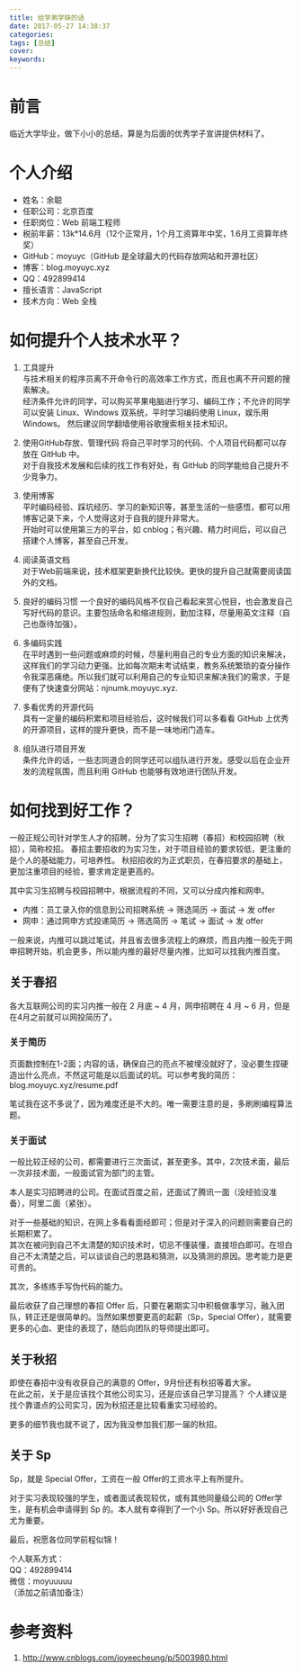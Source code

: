 ```yaml
---
title: 给学弟学妹的话
date: 2017-05-27 14:38:37
categories:
tags: [总结]
cover:
keywords:
---
```


# 前言
临近大学毕业，做下小小的总结，算是为后面的优秀学子宣讲提供材料了。

# 个人介绍

- 姓名：余聪
- 任职公司：北京百度
- 任职岗位：Web 前端工程师
- 税前年薪：13k*14.6月（12个正常月，1个月工资算年中奖，1.6月工资算年终奖）
- GitHub：moyuyc（GitHub 是全球最大的代码存放网站和开源社区）
- 博客：blog.moyuyc.xyz
- QQ：492899414
- 擅长语言：JavaScript
- 技术方向：Web 全栈

# 如何提升个人技术水平？

1. 工具提升  
    与技术相关的程序员离不开命令行的高效率工作方式，而且也离不开问题的搜索解决。  
    经济条件允许的同学，可以购买苹果电脑进行学习、编码工作；不允许的同学可以安装 Linux、Windows 双系统，平时学习编码使用 Linux，娱乐用Windows。
    然后建议同学翻墙使用谷歌搜索相关技术知识。

2. 使用GitHub存放、管理代码
    将自己平时学习的代码、个人项目代码都可以存放在 GitHub 中。  
    对于自我技术发展和后续的找工作有好处，有 GitHub 的同学能给自己提升不少竞争力。

3. 使用博客  
    平时编码经验、踩坑经历、学习的新知识等，甚至生活的一些感悟，都可以用博客记录下来，个人觉得这对于自我的提升非常大。  
    开始时可以使用第三方的平台，如 cnblog；有兴趣、精力时间后，可以自己搭建个人博客，甚至自己开发。

4. 阅读英语文档  
    对于Web前端来说，技术框架更新换代比较快。更快的提升自己就需要阅读国外的文档。

5. 良好的编码习惯
    一个良好的编码风格不仅自己看起来赏心悦目，也会激发自己写好代码的意识。主要包括命名和缩进规则，勤加注释，尽量用英文注释（自己也亟待加强）。
    
6. 多编码实践  
    在平时遇到一些问题或麻烦的时候，尽量利用自己的专业方面的知识来解决，这样我们的学习动力更强。比如每次期末考试结束，教务系统繁琐的查分操作令我深恶痛绝。所以我们就可以利用自己的专业知识来解决我们的需求，于是便有了快速查分网站：njnumk.moyuyc.xyz.

7. 多看优秀的开源代码  
    具有一定量的编码积累和项目经验后，这时候我们可以多看看 GitHub 上优秀的开源项目，这样的提升更快，而不是一味地闭门造车。

8. 组队进行项目开发  
    条件允许的话，一些志同道合的同学还可以组队进行开发。感受以后在企业开发的流程氛围，而且利用 GitHub 也能够有效地进行团队开发。

# 如何找到好工作？

一般正规公司针对学生人才的招聘，分为了实习生招聘（春招）和校园招聘（秋招），简称校招。
春招主要招收的为实习生，对于项目经验的要求较低，更注重的是个人的基础能力，可培养性。
秋招招收的为正式职员，在春招要求的基础上，更加注重项目的经验，要求肯定是更高的。

其中实习生招聘与校园招聘中，根据流程的不同，又可以分成内推和网申。
- 内推：员工录入你的信息到公司招聘系统 -> 筛选简历 -> 面试 -> 发 offer
- 网申：通过网申方式投递简历 -> 筛选简历 -> 笔试 -> 面试 -> 发 offer

一般来说，内推可以跳过笔试，并且省去很多流程上的麻烦，而且内推一般先于网申招聘开始，机会更多，所以能内推的最好尽量内推，比如可以找我内推百度。

## 关于春招

各大互联网公司的实习内推一般在 2 月底 ~ 4 月，网申招聘在 4 月 ~ 6 月，但是在4月之前就可以网投简历了。

### 关于简历

页面数控制在1-2面；内容的话，确保自己的亮点不被埋没就好了，没必要生捏硬造出什么亮点，不然这可能是以后面试的坑。可以参考我的简历：blog.moyuyc.xyz/resume.pdf

笔试我在这不多说了，因为难度还是不大的。唯一需要注意的是，多刷刷编程算法题。

### 关于面试

一般比较正经的公司，都需要进行三次面试，甚至更多。其中，2次技术面，最后一次非技术面，一般面试官为部门的主管。

本人是实习招聘进的公司。在面试百度之前，还面试了腾讯一面（没经验没准备），阿里二面（紧张）。  

对于一些基础的知识，在网上多看看面经即可；但是对于深入的问题则需要自己的长期积累了。  
其次在被问到自己不太清楚的知识技术时，切忌不懂装懂，直接坦白即可。在坦白自己不太清楚之后，可以谈谈自己的思路和猜测，以及猜测的原因。思考能力是更可贵的。

其次，多练练手写伪代码的能力。

最后收获了自己理想的春招 Offer 后，只要在暑期实习中积极做事学习，融入团队，转正还是很简单的。当然如果想要更高的起薪（Sp，Special Offer），就需要更多的心血、更佳的表现了，随后向团队的导师提出即可。

## 关于秋招

即使在春招中没有收获自己的满意的 Offer，9月份还有秋招等着大家。  
在此之前，关于是应该找个其他公司实习，还是应该自己学习提高？
个人建议是找个靠谱点的公司实习，因为秋招还是比较看重实习经验的。

更多的细节我也就不说了，因为我没参加我们那一届的秋招。

## 关于 Sp

Sp，就是 Special Offer，工资在一般 Offer的工资水平上有所提升。

对于实习表现较强的学生，或者面试表现较优，或有其他同量级公司的 Offer学生，是有机会申请得到 Sp 的。本人就有幸得到了一个小 Sp。所以好好表现自己尤为重要。


最后，祝愿各位同学前程似锦！

个人联系方式：  
QQ：492899414  
微信：moyuuuuu  
（添加之前请加备注）

# 参考资料
1. http://www.cnblogs.com/joyeecheung/p/5003980.html

